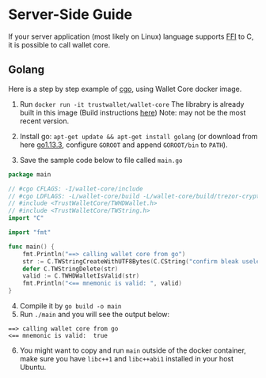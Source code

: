 # Server-Side Guide

If your server application (most likely on Linux) language supports [FFI](https://en.wikipedia.org/wiki/Foreign_function_interface) to C, it is possible to call wallet core.

## Golang

Here is a step by step example of [cgo](https://golang.org/cmd/cgo/), using Wallet Core docker image.

1. Run `docker run -it trustwallet/wallet-core`
The librabry is already built in this image  (Build instructions [here](building.md))  Note: may not be the most recent version.

2. Install go: `apt-get update && apt-get install golang` 
(or download from here [go1.13.3](https://dl.google.com/go/go1.13.3.linux-amd64.tar.gz), configure `GOROOT` and append `GOROOT/bin` to `PATH`).
3. Save the sample code below to file called `main.go`

```go
package main

// #cgo CFLAGS: -I/wallet-core/include
// #cgo LDFLAGS: -L/wallet-core/build -L/wallet-core/build/trezor-crypto -lTrustWalletCore -lprotobuf -lTrezorCrypto -lc++ -lm
// #include <TrustWalletCore/TWHDWallet.h>
// #include <TrustWalletCore/TWString.h>
import "C"

import "fmt"

func main() {
	fmt.Println("==> calling wallet core from go")
	str := C.TWStringCreateWithUTF8Bytes(C.CString("confirm bleak useless tail chalk destroy horn step bulb genuine attract split"))
	defer C.TWStringDelete(str)
	valid := C.TWHDWalletIsValid(str)
	fmt.Println("<== mnemonic is valid: ", valid)
}
```

4. Compile it by `go build -o main`
5. Run `./main` and you will see the output below: 

```shell
==> calling wallet core from go
<== mnemonic is valid:  true
```
6. You might want to copy and run `main` outside of the docker container, make sure you have `libc++1` and `libc++abi1` installed in your host Ubuntu.
